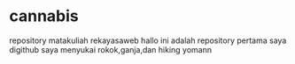 # cannabis
repository matakuliah rekayasaweb
hallo ini adalah repository pertama saya digithub
saya menyukai rokok,ganja,dan hiking
yomann

